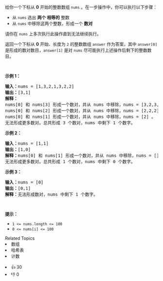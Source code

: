 <p>给你一个下标从 <strong>0</strong> 开始的整数数组 <code>nums</code> 。在一步操作中，你可以执行以下步骤：</p>

<ul> 
 <li>从 <code>nums</code> 选出 <strong>两个</strong> <strong>相等的</strong> 整数</li> 
 <li>从 <code>nums</code> 中移除这两个整数，形成一个 <strong>数对</strong></li> 
</ul>

<p>请你在 <code>nums</code> 上多次执行此操作直到无法继续执行。</p>

<p>返回一个下标从 <strong>0</strong> 开始、长度为 <code>2</code> 的整数数组 <code>answer</code> 作为答案，其中<em> </em><code>answer[0]</code><em> </em>是形成的数对数目，<code>answer[1]</code> 是对 <code>nums</code> 尽可能执行上述操作后剩下的整数数目。</p>

<p>&nbsp;</p>

<p><strong>示例 1：</strong></p>

<pre><strong>输入：</strong>nums = [1,3,2,1,3,2,2]
<strong>输出：</strong>[3,1]
<strong>解释：</strong>
nums[0] 和 nums[3] 形成一个数对，并从 nums 中移除，nums = [3,2,3,2,2] 。
nums[0] 和 nums[2] 形成一个数对，并从 nums 中移除，nums = [2,2,2] 。
nums[0] 和 nums[1] 形成一个数对，并从 nums 中移除，nums = [2] 。
无法形成更多数对。总共形成 3 个数对，nums 中剩下 1 个数字。</pre>

<p><strong>示例 2：</strong></p>

<pre><strong>输入：</strong>nums = [1,1]
<strong>输出：</strong>[1,0]
<strong>解释：</strong>nums[0] 和 nums[1] 形成一个数对，并从 nums 中移除，nums = [] 。
无法形成更多数对。总共形成 1 个数对，nums 中剩下 0 个数字。</pre>

<p><strong>示例 3：</strong></p>

<pre><strong>输入：</strong>nums = [0]
<strong>输出：</strong>[0,1]
<strong>解释：</strong>无法形成数对，nums 中剩下 1 个数字。
</pre>

<p>&nbsp;</p>

<p><strong>提示：</strong></p>

<ul> 
 <li><code>1 &lt;= nums.length &lt;= 100</code></li> 
 <li><code>0 &lt;= nums[i] &lt;= 100</code></li> 
</ul>

<div><div>Related Topics</div><div><li>数组</li><li>哈希表</li><li>计数</li></div></div><br><div><li>👍 30</li><li>👎 0</li></div>